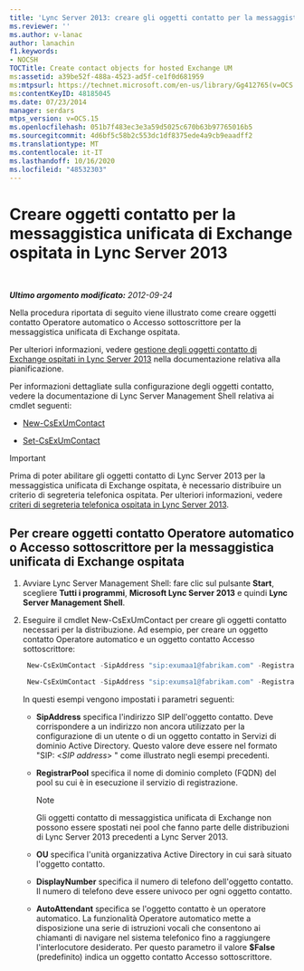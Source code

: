 ```yaml
---
title: 'Lync Server 2013: creare gli oggetti contatto per la messaggistica unificata di Exchange ospitata'
ms.reviewer: ''
ms.author: v-lanac
author: lanachin
f1.keywords:
- NOCSH
TOCTitle: Create contact objects for hosted Exchange UM
ms:assetid: a39be52f-488a-4523-ad5f-ce1f0d681959
ms:mtpsurl: https://technet.microsoft.com/en-us/library/Gg412765(v=OCS.15)
ms:contentKeyID: 48185045
ms.date: 07/23/2014
manager: serdars
mtps_version: v=OCS.15
ms.openlocfilehash: 051b7f483ec3e3a59d5025c670b63b97765016b5
ms.sourcegitcommit: 4d6bf5c58b2c553dc1df8375ede4a9cb9eaadff2
ms.translationtype: MT
ms.contentlocale: it-IT
ms.lasthandoff: 10/16/2020
ms.locfileid: "48532303"
---
```

# <a name="create-contact-objects-for-hosted-exchange-um-in-lync-server-2013"></a>Creare oggetti contatto per la messaggistica unificata di Exchange ospitata in Lync Server 2013

<div data-xmlns="http://www.w3.org/1999/xhtml">

<div class="topic" data-xmlns="http://www.w3.org/1999/xhtml" data-msxsl="urn:schemas-microsoft-com:xslt" data-cs="https://msdn.microsoft.com/">

<div data-asp="https://msdn2.microsoft.com/asp">



</div>

<div id="mainSection">

<div id="mainBody">

<span> </span>

_**Ultimo argomento modificato:** 2012-09-24_

Nella procedura riportata di seguito viene illustrato come creare oggetti contatto Operatore automatico o Accesso sottoscrittore per la messaggistica unificata di Exchange ospitata.

Per ulteriori informazioni, vedere [gestione degli oggetti contatto di Exchange ospitati in Lync Server 2013](lync-server-2013-hosted-exchange-contact-object-management.md) nella documentazione relativa alla pianificazione.

Per informazioni dettagliate sulla configurazione degli oggetti contatto, vedere la documentazione di Lync Server Management Shell relativa ai cmdlet seguenti:

  - [New-CsExUmContact](https://docs.microsoft.com/powershell/module/skype/New-CsExUmContact)

  - [Set-CsExUmContact](https://docs.microsoft.com/powershell/module/skype/Set-CsExUmContact)

<div class=" ">


> [!IMPORTANT]  
> Prima di poter abilitare gli oggetti contatto di Lync Server 2013 per la messaggistica unificata di Exchange ospitata, è necessario distribuire un criterio di segreteria telefonica ospitata. Per ulteriori informazioni, vedere <A href="lync-server-2013-hosted-voice-mail-policies.md">criteri di segreteria telefonica ospitata in Lync Server 2013</A>.



</div>

<div>

## <a name="to-create-aa-or-sa-contact-objects-for-hosted-exchange-um"></a>Per creare oggetti contatto Operatore automatico o Accesso sottoscrittore per la messaggistica unificata di Exchange ospitata

1.  Avviare Lync Server Management Shell: fare clic sul pulsante **Start**, scegliere **Tutti i programmi**, **Microsoft Lync Server 2013** e quindi **Lync Server Management Shell**.

2.  Eseguire il cmdlet New-CsExUmContact per creare gli oggetti contatto necessari per la distribuzione. Ad esempio, per creare un oggetto contatto Operatore automatico e un oggetto contatto Accesso sottoscrittore:
    
       ```powershell
        New-CsExUmContact -SipAddress "sip:exumaa1@fabrikam.com" -RegistrarPool "RedmondPool.litwareinc.com" -OU "HostedExUM Integration" -DisplayNumber "+14255550101" -AutoAttendant $True
       ```
    
       ```powershell
        New-CsExUmContact -SipAddress "sip:exumsa1@fabrikam.com" -RegistrarPool "RedmondPool.litwareinc.com" -OU "HostedExUM Integration" -DisplayNumber "+14255550101"
       ```
    
    In questi esempi vengono impostati i parametri seguenti:
    
      - **SipAddress** specifica l'indirizzo SIP dell'oggetto contatto. Deve corrispondere a un indirizzo non ancora utilizzato per la configurazione di un utente o di un oggetto contatto in Servizi di dominio Active Directory. Questo valore deve essere nel formato "SIP: \<*SIP address*\> " come illustrato negli esempi precedenti.
    
      - **RegistrarPool** specifica il nome di dominio completo (FQDN) del pool su cui è in esecuzione il servizio di registrazione.
        
        <div class=" ">
        

        > [!NOTE]  
        > Gli oggetti contatto di messaggistica unificata di Exchange non possono essere spostati nei pool che fanno parte delle distribuzioni di Lync Server 2013 precedenti a Lync Server 2013.

        
        </div>
    
      - **OU** specifica l'unità organizzativa Active Directory in cui sarà situato l'oggetto contatto.
    
      - **DisplayNumber** specifica il numero di telefono dell'oggetto contatto. Il numero di telefono deve essere univoco per ogni oggetto contatto.
    
      - **AutoAttendant** specifica se l'oggetto contatto è un operatore automatico. La funzionalità Operatore automatico mette a disposizione una serie di istruzioni vocali che consentono ai chiamanti di navigare nel sistema telefonico fino a raggiungere l'interlocutore desiderato. Per questo parametro il valore **$False** (predefinito) indica un oggetto contatto Accesso sottoscrittore.

</div>

</div>

<span> </span>

</div>

</div>

</div>

